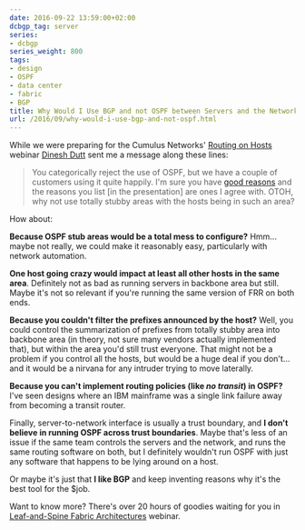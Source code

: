 ```yaml
---
date: 2016-09-22 13:59:00+02:00
dcbgp_tag: server
series:
- dcbgp
series_weight: 800
tags:
- design
- OSPF
- data center
- fabric
- BGP
title: Why Would I Use BGP and not OSPF between Servers and the Network?
url: /2016/09/why-would-i-use-bgp-and-not-ospf.html
---
```

While we were preparing for the Cumulus Networks' [Routing on Hosts](https://vimeo.com/171631723) webinar [Dinesh Dutt](https://www.linkedin.com/in/ddutt) sent me a message along these lines:

> You categorically reject the use of OSPF, but we have a couple of customers using it quite happily. I\'m sure you have [good reasons](https://blog.ipspace.net/2013/08/virtual-appliance-routing-network.html) and the reasons you list \[in the presentation\] are ones I agree with. OTOH, why not use totally stubby areas with the hosts being in such an area?

How about:
<!--more-->
**Because OSPF stub areas would be a total mess to configure?** Hmm... maybe not really, we could make it reasonably easy, particularly with network automation.

**One host going crazy would impact at least all other hosts in the same area**. Definitely not as bad as running servers in backbone area but still. Maybe it's not so relevant if you're running the same version of FRR on both ends.

**Because you couldn't filter the prefixes announced by the host?** Well, you could control the summarization of prefixes from totally stubby area into backbone area (in theory, not sure many vendors actually implemented that), but within the area you'd still trust everyone. That might not be a problem if you control all the hosts, but would be a huge deal if you don't... and it would be a nirvana for any intruder trying to move laterally.

**Because you can't implement routing policies (like _no transit_) in OSPF?** I've seen designs where an IBM mainframe was a single link failure away from becoming a transit router.

Finally, server-to-network interface is usually a trust boundary, and **I don't believe in running OSPF across trust boundaries**. Maybe that's less of an issue if the same team controls the servers and the network, and runs the same routing software on both, but I definitely wouldn't run OSPF with just any software that happens to be lying around on a host.

Or maybe it's just that **I like BGP** and keep inventing reasons why it's the best tool for the \$job.

Want to know more? There's over 20 hours of goodies waiting for you in [Leaf-and-Spine Fabric Architectures](http://www.ipspace.net/Leaf-and-Spine_Fabric_Designs) webinar.
